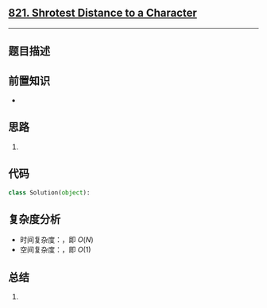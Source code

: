 ## [821. Shrotest Distance to a Character](https://leetcode.com/problems/shortest-distance-to-a-character/description/)

---
## 题目描述



## 前置知识
- 

## 思路
1. 

## 代码
```python
class Solution(object):      
```

## 复杂度分析
- 时间复杂度：，即 $`O(N)`$
- 空间复杂度：，即 $`O(1)`$


## 总结
1. 